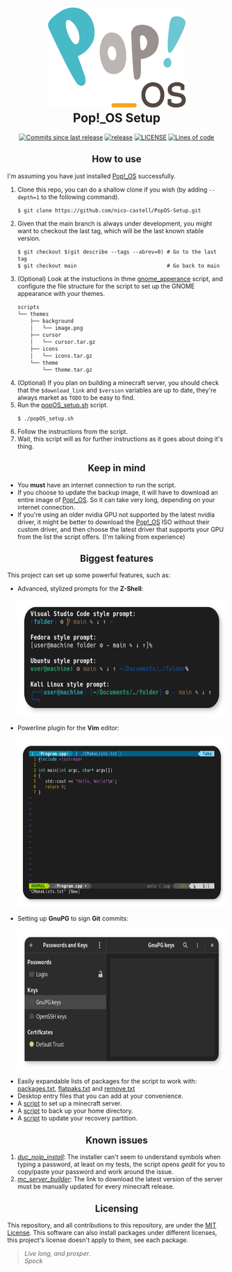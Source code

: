 <h1 align="center">
	<img src="assets/logo.svg" width="317" height="230">
	<br>Pop!_OS Setup<br>
</h1>
<p align="center">
	<a href="https://github.com/nico-castell/PopOS-Setup/commits"><img alt="Commits since last release" src="https://img.shields.io/github/commits-since/nico-castell/PopOS-Setup/latest?label=Commits%20since%20last%20release&color=informational&logo=git&logoColor=white&style=flat-square"></a>
	<a href="https://github.com/nico-castell/PopOS-Setup/releases"><img alt="release" src="https://img.shields.io/github/v/release/nico-castell/PopOS-Setup?color=informational&label=Release&logo=GitHub&logoColor=white&style=flat-square"></a>
	<a href="LICENSE"><img alt="LICENSE" src="https://img.shields.io/github/license/nico-castell/PopOS-Setup?color=informational&label=License&logo=Open%20Source%20Initiative&logoColor=white&style=flat-square"></a>
	<a href="https://github.com/nico-castell/PopOS-Setup"><img alt="Lines of code" src="https://img.shields.io/tokei/lines/github/nico-castell/PopOS-Setup?label=Lines%20of%20code&color=informational&logo=GNU%20bash&logoColor=white&style=flat-square"></a>
</p>

<h2 align="center">How to use</h2>

I'm assuming you have just installed [Pop!_OS](https://pop.system76.com/) successfully.

1. Clone this repo, you can do a shallow clone if you wish (by adding `--depth=1` to the following
	command).
	```shell
	$ git clone https://github.com/nico-castell/PopOS-Setup.git
	```
2. Given that the main branch is always under development, you might want to checkout the last tag,
	which will be the last known stable version.
	```shell
	$ git checkout $(git describe --tags --abrev=0) # Go to the last tag
	$ git checkout main                             # Go back to main
	```
3. (Optional) Look at the instuctions in thme [gnome_apperance](scripts/gnome_appearance.sh) script,
	and configure the file structure for the script to set up the GNOME appearance with your themes.
	```
	scripts
	└── themes
	    ├── background
	    │   └── image.png
	    ├── cursor
	    │   └── cursor.tar.gz
	    ├── icons
	    │   └── icons.tar.gz
	    └── theme
	        └── theme.tar.gz
	```
4. (Optional) If you plan on building a minecraft server, you should check that the `$download_link` 
	and `$version` variables are up to date, they're always market as `TODO` to be easy to find.
5. Run the [popOS_setup.sh](popOS_setup.sh) script.
	```shell
	$ ./popOS_setup.sh
	```
6. Follow the instructions from the script.
7. Wait, this script will as for further instructions as it goes about doing it's thing.

<h2 align="center">Keep in mind</h2>

- You **must** have an internet connection to run the script.
- If you choose to update the backup image, it will have to download an entire image of
	[Pop!_OS](https://pop.system76.com/). So it can take very long, depending on your internet
	connection.
- If you're using an older nvidia GPU not supported by the latest nvidia driver, it might be better
	to download the [Pop!_OS](https://pop.system76.com/) ISO without their custom driver, and then
	choose the latest driver that supports your GPU from the list the script offers. (I'm talking
	from experience)

<h2 align="center">Biggest features</h2>

This project can set up some powerful features, such as:

- Advanced, stylized prompts for the **Z-Shell**:
	<p align="center"><img width="600" height="272" src="assets/prompts.png"></p>
- Powerline plugin for the **Vim** editor:
	<p align="center"><img width="600" height="390" src="assets/vim-powerline.png"></p>
- Setting up **GnuPG** to sign **Git** commits:
	<p align="center"><img width="600" height="326" src="assets/seahorse.png"></p>
- Easily expandable lists of packages for the script to work with: [packages.txt](packages.txt),
	[flatpaks.txt](flatpaks.txt) and [remove.txt](remove.txt)
- Desktop entry files that you can add at your convenience.
- A [script](scripts/mc_server_builder.sh) to set up a minecraft server.
- A [script](back_me_up.sh) to back up your home directory.
- A [script](scripts/update_recovery.sh) to update your recovery partition.

<h2 align="center">Known issues</h2>

1. [*duc_noip_install*](duc_noip_install): The installer can't seem to understand symbols when
	typing a password, at least on my tests, the script opens *gedit* for you to copy/paste your
	password and work around the issue.
2. [*mc_server_builder*](mc_server_builder): The link to download the latest version of the server
	must be manually updated for every minecraft release.

<h2 align="center">Licensing</h2>

This repository, and all contributions to this repository, are under the [MIT License](LICENSE).
This software can also install packages under different licenses, this project's license doesn't
apply to them, see each package.

> *Live long, and prosper*.  
> *Spock*
